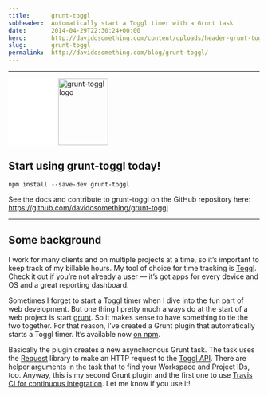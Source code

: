 ```yaml
---
title:      grunt-toggl
subheader:  Automatically start a Toggl timer with a Grunt task
date:       2014-04-29T22:30:24+00:00
hero:       http://davidosomething.com/content/uploads/header-grunt-toggl.jpg
slug:       grunt-toggl
permalink:  http://davidosomething.com/blog/grunt-toggl/
---
```



<hr />
<p><img class="lazy lazy-hidden alignleft size-full wp-image-1847" src="data:image/gif;base64,R0lGODdhAQABAPAAAP///wAAACwAAAAAAQABAEACAkQBADs=" data-lazy-type="image" data-lazy-src="http://davidosomething.com/content/uploads/grunt-toggl-logo.png" alt="grunt-toggl logo" width="100" height="134" /><noscript><img class="alignleft size-full wp-image-1847" src="http://davidosomething.com/content/uploads/grunt-toggl-logo.png" alt="grunt-toggl logo" width="100" height="134" /></noscript></p>
<h2>Start using grunt-toggl today!</h2>
<pre><code>npm install --save-dev grunt-toggl</code></pre>
<p>See the docs and contribute to grunt-toggl on the GitHub repository here: <a title="grunt-toggl on GitHub" href="https://github.com/davidosomething/grunt-toggl" target="_blank">https://github.com/davidosomething/grunt-toggl</a></p>
<hr />
<h2>Some background</h2>
<p>I work for many clients and on multiple projects at a time, so it&#8217;s important to keep track of my billable hours. My tool of choice for time tracking is <a title="Toggl" href="https://www.toggl.com/" target="_blank">Toggl</a>. Check it out if you&#8217;re not already a user &#8212; it&#8217;s got apps for every device and OS and a great reporting dashboard.</p>
<p>Sometimes I forget to start a Toggl timer when I dive into the fun part of web development. But one thing I pretty much always do at the start of a web project is start <a title="Grunt: The JavaScript Task Runner" href="http://gruntjs.com/" target="_blank">grunt</a>. So it makes sense to have something to tie the two together. For that reason, I&#8217;ve created a Grunt plugin that automatically starts a Toggl timer. It&#8217;s available now <a title="grunt-toggl on NPM" href="https://www.npmjs.org/package/grunt-toggl" target="_blank">on npm</a>.</p>
<p>Basically the plugin creates a new asynchronous Grunt task. The task uses the <a href="https://github.com/mikeal/request" target="_blank">Request</a> library to make an HTTP request to the <a title="Toggl API" href="https://github.com/toggl/toggl_api_docs" target="_blank">Toggl API</a>. There are helper arguments in the task that to find your Workspace and Project IDs, too. Anyway, this is my second Grunt plugin and the first one to use <a title="TravisCI" href="https://travis-ci.org/" target="_blank">Travis CI for continuous integration</a>. Let me know if you use it!</p>

